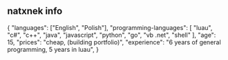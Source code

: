 ## natxnek info

{
  "languages": ["English", "Polish"],
  "programming-languages": [
    "luau", "c#", "c++", "java", "javascript", "python", "go", "vb .net", "shell"
  ],
  "age": 15,
  "prices": "cheap, (building portfolio)",
  "experience": "6 years of general programming, 5 years in luau",
}
